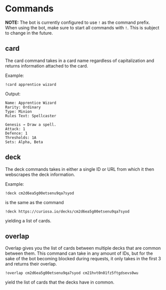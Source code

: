 # Commands

**NOTE:** The bot is currently configured to use `!` as the command prefix. When using the bot, make sure to start all commands with `!`. This is subject to change in the future.

## card

The card command takes in a card name regardless of capitalization and returns information attached to the card.

Example:

```
!card apprentice wizard
```

Output:

```
Name: Apprentice Wizard
Rarity: Ordinary
Type: Minion
Rules Text: Spellcaster

Genesis → Draw a spell.
Attack: 1
Defence: 1
Thresholds: 1A 
Sets: Alpha, Beta
```

## deck

The deck commands takes in either a single ID or URL from which it then webscrapes the deck information.

Example:

```
!deck cm2d6ea5g00etsenu9qa7syod
```

is the same as the command

```
!deck https://curiosa.io/decks/cm2d6ea5g00etsenu9qa7syod
```

yielding a list of cards.

## overlap

Overlap gives you the list of cards between multiple decks that are common between them. This command can take in any amount of IDs, but for the sake of the bot becoming blocked during requests, it only takes in the first 3 and returns their overlap.

```
!overlap cm2d6ea5g00etsenu9qa7syod cm21hvt0n01fz5ftgdsevs0wu
```

yield the list of cards that the decks have in common.